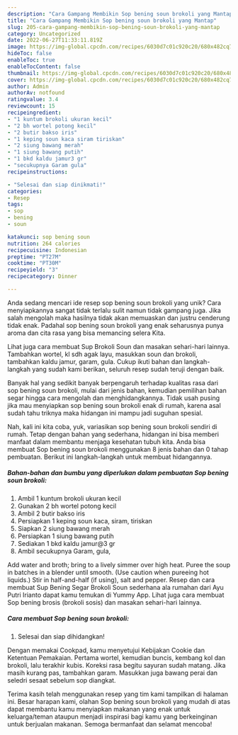 ```yaml
---
description: "Cara Gampang Membikin Sop bening soun brokoli yang Mantap"
title: "Cara Gampang Membikin Sop bening soun brokoli yang Mantap"
slug: 205-cara-gampang-membikin-sop-bening-soun-brokoli-yang-mantap
category: Uncategorized
date: 2022-06-27T11:33:11.819Z
image: https://img-global.cpcdn.com/recipes/6030d7c01c920c20/680x482cq70/sop-bening-soun-brokoli-foto-resep-utama.jpg
hideToc: false
enableToc: true
enableTocContent: false
thumbnail: https://img-global.cpcdn.com/recipes/6030d7c01c920c20/680x482cq70/sop-bening-soun-brokoli-foto-resep-utama.jpg
cover: https://img-global.cpcdn.com/recipes/6030d7c01c920c20/680x482cq70/sop-bening-soun-brokoli-foto-resep-utama.jpg
author: Admin
authorAv: notfound
ratingvalue: 3.4
reviewcount: 15
recipeingredient:
- "1 kuntum brokoli ukuran kecil"
- "2 bh wortel potong kecil"
- "2 butir bakso iris"
- "1 keping soun kaca siram tiriskan"
- "2 siung bawang merah"
- "1 siung bawang putih"
- "1 bkd kaldu jamur3 gr"
- "secukupnya Garam gula"
recipeinstructions:

- "Selesai dan siap dinikmati!"
categories:
- Resep
tags:
- sop
- bening
- soun

katakunci: sop bening soun 
nutrition: 264 calories
recipecuisine: Indonesian
preptime: "PT27M"
cooktime: "PT30M"
recipeyield: "3"
recipecategory: Dinner

---
```





Anda sedang mencari ide resep sop bening soun brokoli yang unik? Cara menyiapkannya sangat tidak terlalu sulit namun tidak gampang juga. Jika salah mengolah maka hasilnya tidak akan memuaskan dan justru cenderung tidak enak. Padahal sop bening soun brokoli yang enak seharusnya punya aroma dan cita rasa yang bisa memancing selera Kita.





Lihat juga cara membuat Sup Brokoli Soun dan masakan sehari-hari lainnya. Tambahkan wortel, kl sdh agak layu, masukkan soun dan brokoli, tambahkan kaldu jamur, garam, gula. Cukup ikuti bahan dan langkah-langkah yang sudah kami berikan, seluruh resep sudah teruji dengan baik.

Banyak hal yang sedikit banyak berpengaruh terhadap kualitas rasa dari sop bening soun brokoli, mulai dari jenis bahan, kemudian pemilihan bahan segar hingga cara mengolah dan menghidangkannya. Tidak usah pusing jika mau menyiapkan sop bening soun brokoli enak di rumah, karena asal sudah tahu triknya maka hidangan ini mampu jadi suguhan spesial.






Nah, kali ini kita coba, yuk, variasikan sop bening soun brokoli sendiri di rumah. Tetap dengan bahan yang sederhana, hidangan ini bisa memberi manfaat dalam membantu menjaga kesehatan tubuh kita. Anda bisa membuat Sop bening soun brokoli menggunakan 8 jenis bahan dan 0 tahap pembuatan. Berikut ini langkah-langkah untuk membuat hidangannya.

<!--inarticleads1-->

##### Bahan-bahan dan bumbu yang diperlukan dalam pembuatan Sop bening soun brokoli:

1. Ambil 1 kuntum brokoli ukuran kecil
1. Gunakan 2 bh wortel potong kecil
1. Ambil 2 butir bakso iris
1. Persiapkan 1 keping soun kaca, siram, tiriskan
1. Siapkan 2 siung bawang merah
1. Persiapkan 1 siung bawang putih
1. Sediakan 1 bkd kaldu jamur@3 gr
1. Ambil secukupnya Garam, gula,


Add water and broth; bring to a lively simmer over high heat. Puree the soup in batches in a blender until smooth. (Use caution when pureeing hot liquids.) Stir in half-and-half (if using), salt and pepper. Resep dan cara membuat Sup Bening Segar Brokoli Soun sederhana ala rumahan dari Ayu Putri Irianto dapat kamu temukan di Yummy App. Lihat juga cara membuat Sop bening brosis (brokoli sosis) dan masakan sehari-hari lainnya. 

<!--inarticleads2-->

##### Cara membuat Sop bening soun brokoli:


1. Selesai dan siap dihidangkan!

Dengan memakai Cookpad, kamu menyetujui Kebijakan Cookie dan Ketentuan Pemakaian. Pertama wortel, kemudian buncis, kembang kol dan brokoli, lalu terakhir kubis. Koreksi rasa begitu sayuran sudah matang. Jika masih kurang pas, tambahkan garam. Masukkan juga bawang perai dan seledri sesaat sebelum sop diangkat. 

Terima kasih telah menggunakan resep yang tim kami tampilkan di halaman ini. Besar harapan kami, olahan Sop bening soun brokoli yang mudah di atas dapat membantu kamu menyiapkan makanan yang enak untuk keluarga/teman ataupun menjadi inspirasi bagi kamu yang berkeinginan untuk berjualan makanan. Semoga bermanfaat dan selamat mencoba!

